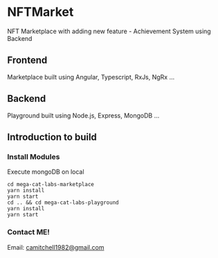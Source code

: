 # NFTMarket
NFT Marketplace with adding new feature - Achievement System using Backend

## Frontend
Marketplace built using Angular, Typescript, RxJs, NgRx ...

## Backend
Playground built using Node.js, Express, MongoDB ...

## Introduction to build

### Install Modules

Execute mongoDB on local
  ```
  cd mega-cat-labs-marketplace  
  yarn install  
  yarn start  
  cd .. && cd mega-cat-labs-playground  
  yarn install  
  yarn start  
  ```

### Contact ME!

Email: camitchell1982@gmail.com


